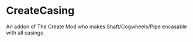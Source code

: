 # CreateCasing
An addon of The Create Mod who makes Shaft/Cogwheels/Pipe encasable with all casings
